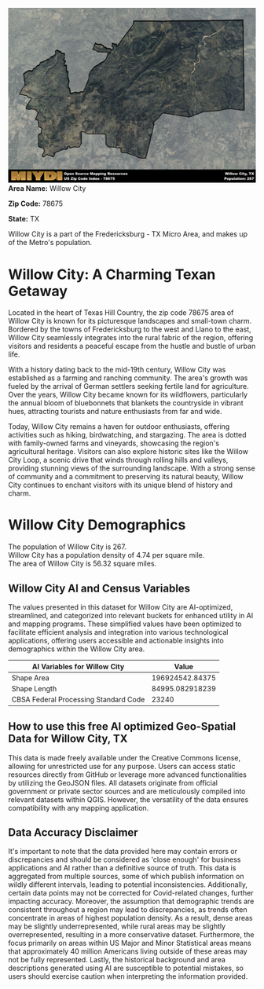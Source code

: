 ![Image Alt Text](../_images/78675.png)
**Area Name:** Willow City

**Zip Code:** 78675

**State:** TX

Willow City is a part of the Fredericksburg - TX Micro Area, and makes up  of the Metro's population.  

# Willow City: A Charming Texan Getaway  
Located in the heart of Texas Hill Country, the zip code 78675 area of Willow City is known for its picturesque landscapes and small-town charm. Bordered by the towns of Fredericksburg to the west and Llano to the east, Willow City seamlessly integrates into the rural fabric of the region, offering visitors and residents a peaceful escape from the hustle and bustle of urban life.

With a history dating back to the mid-19th century, Willow City was established as a farming and ranching community. The area's growth was fueled by the arrival of German settlers seeking fertile land for agriculture. Over the years, Willow City became known for its wildflowers, particularly the annual bloom of bluebonnets that blankets the countryside in vibrant hues, attracting tourists and nature enthusiasts from far and wide.

Today, Willow City remains a haven for outdoor enthusiasts, offering activities such as hiking, birdwatching, and stargazing. The area is dotted with family-owned farms and vineyards, showcasing the region's agricultural heritage. Visitors can also explore historic sites like the Willow City Loop, a scenic drive that winds through rolling hills and valleys, providing stunning views of the surrounding landscape. With a strong sense of community and a commitment to preserving its natural beauty, Willow City continues to enchant visitors with its unique blend of history and charm.

# Willow City Demographics

The population of Willow City is 267.  
Willow City has a population density of 4.74 per square mile.  
The area of Willow City is 56.32 square miles.  

## Willow City AI and Census Variables

The values presented in this dataset for Willow City are AI-optimized, streamlined, and categorized into relevant buckets for enhanced utility in AI and mapping programs. These simplified values have been optimized to facilitate efficient analysis and integration into various technological applications, offering users accessible and actionable insights into demographics within the Willow City area.

| AI Variables for Willow City | Value |
|-------------|-------|
| Shape Area | 196924542.84375 |
| Shape Length | 84995.082918239 |
| CBSA Federal Processing Standard Code | 23240 |

## How to use this free AI optimized Geo-Spatial Data for Willow City, TX

This data is made freely available under the Creative Commons license, allowing for unrestricted use for any purpose. Users can access static resources directly from GitHub or leverage more advanced functionalities by utilizing the GeoJSON files. All datasets originate from official government or private sector sources and are meticulously compiled into relevant datasets within QGIS. However, the versatility of the data ensures compatibility with any mapping application.

## Data Accuracy Disclaimer
It's important to note that the data provided here may contain errors or discrepancies and should be considered as 'close enough' for business applications and AI rather than a definitive source of truth. This data is aggregated from multiple sources, some of which publish information on wildly different intervals, leading to potential inconsistencies. Additionally, certain data points may not be corrected for Covid-related changes, further impacting accuracy. Moreover, the assumption that demographic trends are consistent throughout a region may lead to discrepancies, as trends often concentrate in areas of highest population density. As a result, dense areas may be slightly underrepresented, while rural areas may be slightly overrepresented, resulting in a more conservative dataset. Furthermore, the focus primarily on areas within US Major and Minor Statistical areas means that approximately 40 million Americans living outside of these areas may not be fully represented. Lastly, the historical background and area descriptions generated using AI are susceptible to potential mistakes, so users should exercise caution when interpreting the information provided.
